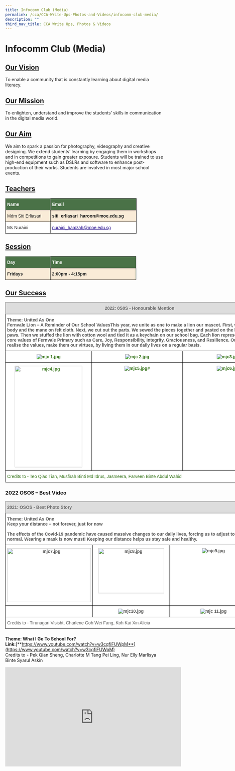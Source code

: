 ```yaml
---
title: Infocomm Club (Media)
permalink: /cca/CCA-Write-Ups-Photos-and-Videos/infocomm-club-media/
description: ""
third_nav_title: CCA Write Ups, Photos & Videos
---
```

# Infocomm Club (Media)


## <b><u>Our Vision</u></b> 

To enable a community that is constantly learning about digital media literacy.


## <b><u> Our Mission</u></b>


To enlighten, understand and improve the students’ skills in communication in the digital media world.

## <b><u> Our Aim</u></b>


We aim to spark a passion for photography, videography and creative designing. We extend students’ learning by engaging them in workshops and in competitions to gain greater exposure. Students will be trained to use high-end equipment such as DSLRs and software to enhance post-production of their works. Students are involved in most major school events.

## <b><u>Teachers</u></b>

<style type="text/css">
.tg  {border-collapse:collapse;border-spacing:0;}
.tg td{border-color:black;border-style:solid;border-width:1px;font-family:Arial, sans-serif;font-size:14px;
  overflow:hidden;padding:10px 5px;word-break:normal;}
.tg th{border-color:black;border-style:solid;border-width:1px;font-family:Arial, sans-serif;font-size:14px;
  font-weight:normal;overflow:hidden;padding:10px 5px;word-break:normal;}
.tg .tg-3srz{background-color:#4A7247;border-color:inherit;color:#FFF;font-weight:bold;text-align:left;vertical-align:top}
.tg .tg-vqxi{background-color:#4A7247;color:#FFF;font-weight:bold;text-align:left;vertical-align:top}
.tg .tg-7zkw{background-color:#FFF;color:#282828;text-align:left;vertical-align:top}
.tg .tg-3q3a{background-color:#F9EBD7;color:#282828;font-weight:bold;text-align:left;vertical-align:top}
</style>
<table style="undefined;table-layout: fixed; width: 418px" class="tg">
<colgroup>
<col style="width: 144px">
<col style="width: 274px">
</colgroup>
<thead>
  <tr>
    <th class="tg-3srz">Name</th>
    <th class="tg-vqxi">Email</th>
  </tr>
</thead>
<tbody>
  <tr>
    <td class="tg-3q3a"><span style="font-weight:normal">Mdm Siti Erliasari</span>  </td>
    <td class="tg-3q3a"> <a>siti_erliasari_haroon@moe.edu.sg</a> </td>
  </tr>
  <tr>
    <td class="tg-7zkw"><span style="font-weight:normal">Ms Nuraini</span></td>
    <td class="tg-7zkw"><span style="font-weight:normal"> </span><a href="mailto:nuraini_hamzah@moe.edu.sg"><span style="font-weight:500;text-decoration:underline;color:#21088A">nuraini_hamzah@moe.edu.sg</span></a></td>
  </tr>
</tbody>
</table>

## <b><u>Session</u></b>

<style type="text/css">
.tg  {border-collapse:collapse;border-spacing:0;}
.tg td{border-color:black;border-style:solid;border-width:1px;font-family:Arial, sans-serif;font-size:14px;
  overflow:hidden;padding:10px 5px;word-break:normal;}
.tg th{border-color:black;border-style:solid;border-width:1px;font-family:Arial, sans-serif;font-size:14px;
  font-weight:normal;overflow:hidden;padding:10px 5px;word-break:normal;}
.tg .tg-3srz{background-color:#4A7247;border-color:inherit;color:#FFF;font-weight:bold;text-align:left;vertical-align:top}
.tg .tg-vqxi{background-color:#4A7247;color:#FFF;font-weight:bold;text-align:left;vertical-align:top}
.tg .tg-3q3a{background-color:#F9EBD7;color:#282828;font-weight:bold;text-align:left;vertical-align:top}
</style>
<table class="tg" style="undefined;table-layout: fixed; width: 417px">
<colgroup>
<col style="width: 143px">
<col style="width: 274px">
</colgroup>
<thead>
  <tr>
    <th class="tg-3srz">Day    </th>
    <th class="tg-vqxi">Time</th>
  </tr>
</thead>
<tbody>
  <tr>
    <td class="tg-3q3a">Fridays        </td>
    <td class="tg-3q3a">2:00pm - 4:15pm</td>
  </tr>
</tbody>
</table>

## <b><u>Our Success</u></b>

<style type="text/css">
.tg  {border-collapse:collapse;border-spacing:0;}
.tg td{border-color:black;border-style:solid;border-width:1px;font-family:Arial, sans-serif;font-size:14px;
  overflow:hidden;padding:10px 5px;word-break:normal;}
.tg th{border-color:black;border-style:solid;border-width:1px;font-family:Arial, sans-serif;font-size:14px;
  font-weight:normal;overflow:hidden;padding:10px 5px;word-break:normal;}
.tg .tg-sna6{background-color:#FFF;color:#575756;font-weight:bold;text-align:left;vertical-align:top}
.tg .tg-uy3f{background-color:#FFF;color:#38761D;text-align:left;vertical-align:top}
.tg .tg-kpb2{background-color:#DDD;border-color:inherit;color:#666;font-weight:bold;text-align:center;vertical-align:top}
.tg .tg-ro5e{background-color:#FFF;color:#38761D;font-weight:bold;text-align:center;vertical-align:top}
.tg .tg-91r2{background-color:#FFF;color:#38761D;font-weight:bold;text-align:center;vertical-align:middle}
</style>
<table class="tg" style="undefined;table-layout: fixed; width: 856px">
<colgroup>
<col style="width: 275px">
<col style="width: 290px">
<col style="width: 291px">
</colgroup>
<thead>
  <tr>
    <th class="tg-kpb2" colspan="3">2022: 0S0S - Honourable Mention</th>
  </tr>
</thead>
<tbody>
  <tr>
    <td class="tg-sna6" colspan="3">Theme: United As One<br>Fernvale Lion – A Reminder of Our School ValuesThis year, we unite as one to make a lion our mascot. First, we traced out the body and the mane on felt cloth. Next, we cut out the parts. We sewed the pieces together and pasted on the lion’s eyes and paws. Then we stuffed the lion with cotton wool and tied it as a keychain on our school bag. Each lion represents different core values of Fernvale Primary such as Care, Joy, Responsibility, Integrity, Graciousness, and Resilience. Our goal is to realise the values, make them our virtues, by living them in our daily lives on a regular basis.</td>
  </tr>
  <tr>
    <td class="tg-ro5e"><img src="https://fernvalepri.moe.edu.sg/qql/slot/u480/CCA/Media%20Journalism%20Club/mjc%201.jpg" alt="mjc 1.jpg"></td>
    <td class="tg-ro5e"><img src="https://fernvalepri.moe.edu.sg/qql/slot/u480/CCA/Media%20Journalism%20Club/mjc%202.jpg" alt="mjc 2.jpg"></td>
    <td class="tg-ro5e"><img src="https://fernvalepri.moe.edu.sg/qql/slot/u480/CCA/Media%20Journalism%20Club/mjc3.jpg" alt="mjc3.jpg"></td>
  </tr>
  <tr>
    <td class="tg-91r2"> <img src="https://fernvalepri.moe.edu.sg/qql/slot/u480/CCA/Media%20Journalism%20Club/mjc4.jpg" alt="mjc4.jpg" width="215" height="322"></td>
    <td class="tg-ro5e"><img src="https://fernvalepri.moe.edu.sg/qql/slot/u480/CCA/Media%20Journalism%20Club/mjc5.jpg" alt="mjc5.jpg"># </td>
    <td class="tg-ro5e"><img src="https://fernvalepri.moe.edu.sg/qql/slot/u480/CCA/Media%20Journalism%20Club/mjc6.jpg" alt="mjc6.jpg"></td>
  </tr>
  <tr>
    <td class="tg-uy3f" colspan="3"><span style="font-weight:normal">Credits to - Teo Qiao Tian, Musfirah Binti Md Idrus, Jasmeera, Farveen Binte Abdul Wahid</span></td>
  </tr>
</tbody>
</table>

### **2022 OSOS – Best Video**  

<style type="text/css">
.tg  {border-collapse:collapse;border-spacing:0;}
.tg td{border-color:black;border-style:solid;border-width:1px;font-family:Arial, sans-serif;font-size:14px;
  overflow:hidden;padding:10px 5px;word-break:normal;}
.tg th{border-color:black;border-style:solid;border-width:1px;font-family:Arial, sans-serif;font-size:14px;
  font-weight:normal;overflow:hidden;padding:10px 5px;word-break:normal;}
.tg .tg-atqo{background-color:#FFF;color:#575756;font-weight:bold;text-align:center;vertical-align:top}
.tg .tg-ky7k{background-color:#DDD;border-color:inherit;color:#666;font-weight:bold;text-align:left;vertical-align:top}
.tg .tg-sna6{background-color:#FFF;color:#575756;font-weight:bold;text-align:left;vertical-align:top}
.tg .tg-0sq8{background-color:#FFF;color:#575756;font-weight:bold;text-align:center;vertical-align:middle}
.tg .tg-lnwz{background-color:#FFF;color:#575756;text-align:left;vertical-align:top}
</style>
<table class="tg" style="undefined;table-layout: fixed; width: 805px">
<colgroup>
<col style="width: 269px">
<col style="width: 245px">
<col style="width: 291px">
</colgroup>
<thead>
  <tr>
    <th class="tg-ky7k" colspan="3">2021: OSOS - Best Photo Story</th>
  </tr>
</thead>
<tbody>
  <tr>
    <td class="tg-sna6" colspan="3">Theme: United As One<br>Keep your distance – not forever, just for now<br><br>The effects of the Covid-19 pandemic have caused massive changes to our daily lives, forcing us to adjust to our new normal. Wearing a mask is now must! Keeping our distance helps us stay safe and healthy.</td>
  </tr>
  <tr>
    <td class="tg-atqo"><img src="https://fernvalepri.moe.edu.sg/qql/slot/u480/CCA/Media%20Journalism%20Club/mjc7.jpg" alt="mjc7.jpg" width="267" height="171"></td>
    <td class="tg-atqo"><img src="https://fernvalepri.moe.edu.sg/qql/slot/u480/CCA/Media%20Journalism%20Club/mjc8.jpg" alt="mjc8.jpg" width="210" height="143"></td>
    <td class="tg-atqo"><img src="https://fernvalepri.moe.edu.sg/qql/slot/u480/CCA/Media%20Journalism%20Club/mjc9.jpg" alt="mjc9.jpg"></td>
  </tr>
  <tr>
    <td class="tg-0sq8"> </td>
    <td class="tg-0sq8"> <img src="https://fernvalepri.moe.edu.sg/qql/slot/u480/CCA/Media%20Journalism%20Club/mjc10.jpg" alt="mjc10.jpg"></td>
    <td class="tg-0sq8"> <img src="https://fernvalepri.moe.edu.sg/qql/slot/u480/CCA/Media%20Journalism%20Club/mjc%2011.jpg" alt="mjc 11.jpg"></td>
  </tr>
  <tr>
    <td class="tg-lnwz" colspan="3">Credits to - Tirunagari Visisht, Charlene Goh Wei Fang, <span style="background-color:initial">Koh Kai Xin Alicia</span></td>
  </tr>
</tbody>
</table>

### 

<b>Theme: What I Go To School For?</b>  
<b>Link:</b>[**https://www.youtube.com/watch?v=w3cqfiFUWpM**](https://www.youtube.com/watch?v=w3cqfiFUWpM)  
Credits to - Pek Qian Sheng, Charlotte M Tang Pei Ling, Nur Elly Marlisya Binte Syarul Askin

<iframe width="560" height="315" src="https://www.youtube.com/embed/w3cqfiFUWpM" title="YouTube video player" frameborder="0" allow="accelerometer; autoplay; clipboard-write; encrypted-media; gyroscope; picture-in-picture; web-share" allowfullscreen></iframe>